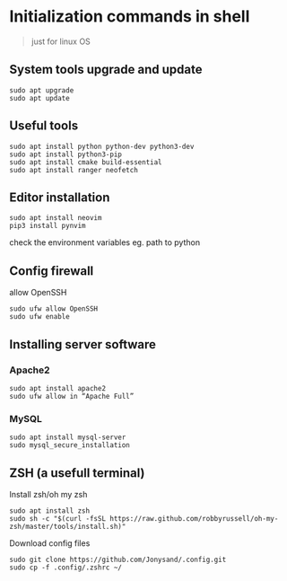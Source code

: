 # Initialization commands in shell
>just for linux OS

## System tools upgrade and update
```
sudo apt upgrade
sudo apt update
```

## Useful tools
```
sudo apt install python python-dev python3-dev
sudo apt install python3-pip
sudo apt install cmake build-essential
sudo apt install ranger neofetch
```

## Editor installation
```
sudo apt install neovim
pip3 install pynvim
```
check the environment variables eg. path to python

## Config firewall
allow OpenSSH
```
sudo ufw allow OpenSSH
sudo ufw enable
```

## Installing server software
### Apache2
```
sudo apt install apache2
sudo ufw allow in “Apache Full”
```
### MySQL
```
sudo apt install mysql-server
sudo mysql_secure_installation
```

## ZSH (a usefull terminal)
Install zsh/oh my zsh
```
sudo apt install zsh
sudo sh -c "$(curl -fsSL https://raw.github.com/robbyrussell/oh-my-zsh/master/tools/install.sh)"
```
Download config files
```
sudo git clone https://github.com/Jonysand/.config.git
sudo cp -f .config/.zshrc ~/
```

